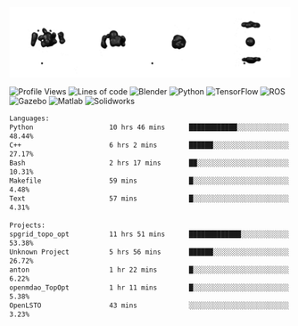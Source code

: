![cubes](https://github.com/imsenthur/imsenthur/blob/master/cubes.gif)

<!--START_SECTION:waka-->
![Profile Views](http://img.shields.io/badge/Profile%20views-23-blue)
![Lines of code](https://img.shields.io/badge/From%20%22Hello%2C%20World%21%22%2C%20I%27ve%20written-921876%20lines%20of%20code-blue)
![Blender](https://img.shields.io/badge/-Blender-orange)
![Python](https://img.shields.io/badge/-Python-blue)
![TensorFlow](https://img.shields.io/badge/-TensorFlow-ff8c00)
![ROS](https://img.shields.io/badge/-ROS-20b2aa)
![Gazebo](https://img.shields.io/badge/-Gazebo-lightgrey)
![Matlab](https://img.shields.io/badge/-Matlab-ffd700)
![Solidworks](https://img.shields.io/badge/-Solidworks-red)
```text
Languages: 
Python                   10 hrs 46 mins      ████████████░░░░░░░░░░░░░   48.44% 
C++                      6 hrs 2 mins        ██████░░░░░░░░░░░░░░░░░░░   27.17% 
Bash                     2 hrs 17 mins       ██░░░░░░░░░░░░░░░░░░░░░░░   10.31% 
Makefile                 59 mins             █░░░░░░░░░░░░░░░░░░░░░░░░   4.48% 
Text                     57 mins             █░░░░░░░░░░░░░░░░░░░░░░░░   4.31%

Projects: 
spgrid_topo_opt          11 hrs 51 mins      █████████████░░░░░░░░░░░░   53.38% 
Unknown Project          5 hrs 56 mins       ██████░░░░░░░░░░░░░░░░░░░   26.72% 
anton                    1 hr 22 mins        █░░░░░░░░░░░░░░░░░░░░░░░░   6.22% 
openmdao_TopOpt          1 hr 11 mins        █░░░░░░░░░░░░░░░░░░░░░░░░   5.38% 
OpenLSTO                 43 mins             ░░░░░░░░░░░░░░░░░░░░░░░░░   3.23%
```


<!--END_SECTION:waka-->

